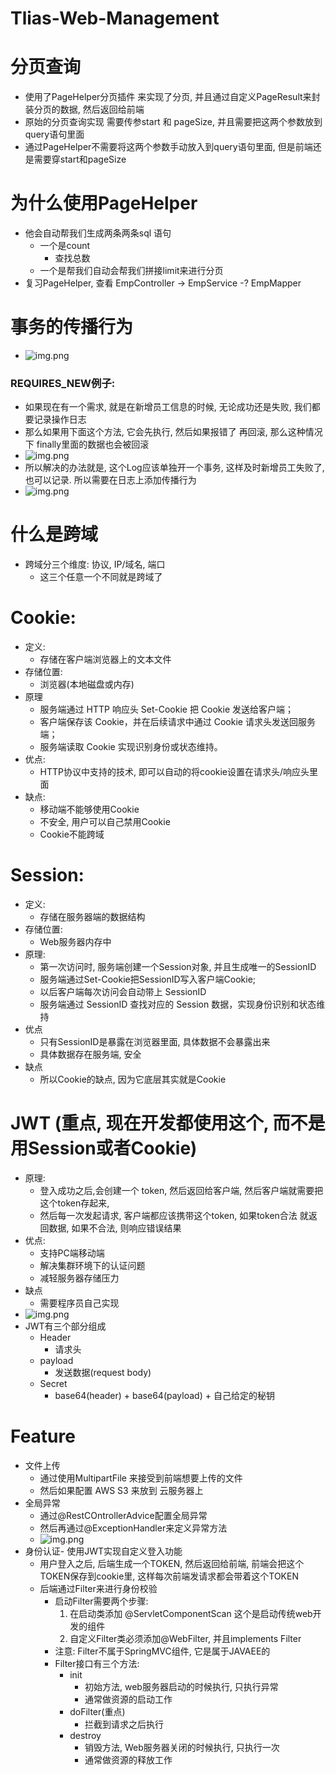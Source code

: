 # Tlias-Web-Management

# 分页查询
- 使用了PageHelper分页插件 来实现了分页, 并且通过自定义PageResult来封装分页的数据, 然后返回给前端
- 原始的分页查询实现 需要传参start 和 pageSize, 并且需要把这两个参数放到query语句里面
- 通过PageHelper不需要将这两个参数手动放入到query语句里面, 但是前端还是需要穿start和pageSize

# 为什么使用PageHelper
- 他会自动帮我们生成两条两条sql 语句
    - 一个是count
        - 查找总数
    - 一个是帮我们自动会帮我们拼接limit来进行分页
- 复习PageHelper, 查看 EmpController -> EmpService -? EmpMapper

# 事务的传播行为
- ![img.png](readme_imgs/transactional_propagations.png)

### REQUIRES_NEW例子:
- 如果现在有一个需求, 就是在新增员工信息的时候, 无论成功还是失败, 我们都要记录操作日志
- 那么如果用下面这个方法, 它会先执行, 然后如果报错了 再回滚, 那么这种情况下 finally里面的数据也会被回滚
- ![img.png](readme_imgs/requires_new.png)
- 所以解决的办法就是, 这个Log应该单独开一个事务, 这样及时新增员工失败了, 也可以记录. 所以需要在日志上添加传播行为
- ![img.png](readme_imgs/img.png)

# 什么是跨域
- 跨域分三个维度: 协议, IP/域名, 端口
  - 这三个任意一个不同就是跨域了

# Cookie:
- 定义:
  - 存储在客户端浏览器上的文本文件
- 存储位置:
  - 浏览器(本地磁盘或内存)
- 原理
  - 服务端通过 HTTP 响应头 Set-Cookie 把 Cookie 发送给客户端；
  - 客户端保存该 Cookie，并在后续请求中通过 Cookie 请求头发送回服务端；
  - 服务端读取 Cookie 实现识别身份或状态维持。
- 优点:
  - HTTP协议中支持的技术, 即可以自动的将cookie设置在请求头/响应头里面
- 缺点:
  - 移动端不能够使用Cookie
  - 不安全, 用户可以自己禁用Cookie
  - Cookie不能跨域

# Session:
- 定义:
  - 存储在服务器端的数据结构
- 存储位置:
  - Web服务器内存中
- 原理:
  - 第一次访问时, 服务端创建一个Session对象, 并且生成唯一的SessionID
  - 服务端通过Set-Cookie把SessionID写入客户端Cookie;
  - 以后客户端每次访问会自动带上 SessionID
  - 服务端通过 SessionID 查找对应的 Session 数据，实现身份识别和状态维持
- 优点
  - 只有SessionID是暴露在浏览器里面, 具体数据不会暴露出来
  - 具体数据存在服务端, 安全
- 缺点
  - 所以Cookie的缺点, 因为它底层其实就是Cookie

# JWT (重点, 现在开发都使用这个, 而不是用Session或者Cookie)
- 原理:
  - 登入成功之后,会创建一个 token, 然后返回给客户端, 然后客户端就需要把这个token存起来,
  - 然后每一次发起请求, 客户端都应该携带这个token, 如果token合法 就返回数据, 如果不合法, 则响应错误结果
- 优点:
  - 支持PC端移动端
  - 解决集群环境下的认证问题
  - 减轻服务器存储压力
- 缺点
  - 需要程序员自己实现
- ![img.png](readme_imgs/jwt.png)
- JWT有三个部分组成
  - Header
    - 请求头
  - payload
    - 发送数据(request body)
  - Secret
    - base64(header) + base64(payload) + 自己给定的秘钥


# Feature
- 文件上传
  - 通过使用MultipartFile 来接受到前端想要上传的文件
  - 然后如果配置 AWS S3 来放到 云服务器上
- 全局异常
  - 通过@RestCOntrollerAdvice配置全局异常
  - 然后再通过@ExceptionHandler来定义异常方法
  - ![img.png](readme_imgs/exceptionHanlder.png)
- 身份认证- 使用JWT实现自定义登入功能
  - 用户登入之后, 后端生成一个TOKEN, 然后返回给前端, 前端会把这个TOKEN保存到cookie里, 这样每次前端发请求都会带着这个TOKEN
  - 后端通过Filter来进行身份校验
    - 启动Filter需要两个步骤:
      1. 在启动类添加 @ServletComponentScan 这个是启动传统web开发的组件
      2. 自定义Filter类必须添加@WebFilter, 并且implements Filter
    - 注意: Filter不属于SpringMVC组件, 它是属于JAVAEE的
    - Filter接口有三个方法:
      - init
        - 初始方法, web服务器启动的时候执行, 只执行异常
        - 通常做资源的启动工作
      - doFilter(重点)
        - 拦截到请求之后执行
      - destroy
        - 销毁方法, Web服务器关闭的时候执行, 只执行一次
        - 通常做资源的释放工作
        
  
